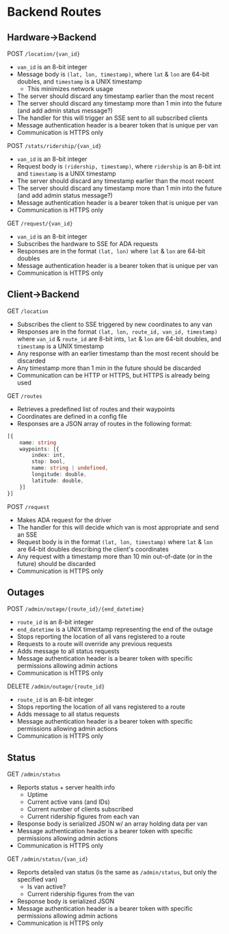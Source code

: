 # Backend Routes

## Hardware->Backend

POST `/location/{van_id}`

- `van_id` is an 8-bit integer
- Message body is `(lat, lon, timestamp)`, where `lat` & `lon` are 64-bit doubles,
  and `timestamp` is a UNIX timestamp
  - This minimizes network usage
- The server should discard any timestamp earlier than the most recent
- The server should discard any timestamp more than 1 min into the future
  (and add admin status message?)
- The handler for this will trigger an SSE sent to all subscribed clients
- Message authentication header is a bearer token that is unique per van
- Communication is HTTPS only

POST `/stats/ridership/{van_id}`

- `van_id` is an 8-bit integer
- Request body is `(ridership, timestamp)`, where `ridership` is an 8-bit int
  and `timestamp` is a UNIX timestamp
- The server should discard any timestamp earlier than the most recent
- The server should discard any timestamp more than 1 min into the future
  (and add admin status message?)
- Message authentication header is a bearer token that is unique per van
- Communication is HTTPS only

GET `/request/{van_id}`

- `van_id` is an 8-bit integer
- Subscribes the hardware to SSE for ADA requests
- Responses are in the format `(lat, lon)` where `lat` & `lon` are 64-bit doubles
- Message authentication header is a bearer token that is unique per van
- Communication is HTTPS only

## Client->Backend

GET `/location`

- Subscribes the client to SSE triggered by new coordinates to any van
- Responses are in the format `(lat, lon, route_id, van_id, timestamp)` where
  `van_id` & `route_id` are 8-bit ints, `lat` & `lon` are 64-bit doubles, and
  `timestamp` is a UNIX timestamp
- Any response with an earlier timestamp than the most recent should be discarded
- Any timestamp more than 1 min in the future should be discarded
- Communication can be HTTP or HTTPS, but HTTPS is already being used

GET `/routes`

- Retrieves a predefined list of routes and their waypoints
- Coordinates are defined in a config file
- Responses are a JSON array of routes in the following format:

```typescript
[{
    name: string
    waypoints: [{
        index: int,
        stop: bool,
        name: string | undefined,
        longitude: double,
        latitude: double,
    }]
}]
```

POST `/request`

- Makes ADA request for the driver
- The handler for this will decide which van is most appropriate and send an SSE
- Request body is in the format `(lat, lon, timestamp)` where `lat` & `lon` are
  64-bit doubles describing the client's coordinates
- Any request with a timestamp more than 10 min out-of-date (or in the future)
  should be discarded
- Communication is HTTPS only

## Outages

POST `/admin/outage/{route_id}/{end_datetime}`

- `route_id` is an 8-bit integer
- `end_datetime` is a UNIX timestamp
  representing the end of the outage
- Stops reporting the location of all vans registered to a route
- Requests to a route will override any previous requests
- Adds message to all status requests
- Message authentication header is a bearer token with specific permissions
  allowing admin actions
- Communication is HTTPS only

DELETE `/admin/outage/{route_id}`

- `route_id` is an 8-bit integer
- Stops reporting the location of all vans registered to a route
- Adds message to all status requests
- Message authentication header is a bearer token with specific permissions
  allowing admin actions
- Communication is HTTPS only

## Status

GET `/admin/status`

- Reports status + server health info
  - Uptime
  - Current active vans (and IDs)
  - Current number of clients subscribed
  - Current ridership figures from each van
- Response body is serialized JSON w/ an array holding data per van
- Message authentication header is a bearer token with specific permissions
  allowing admin actions
- Communication is HTTPS only

GET `/admin/status/{van_id}`

- Reports detailed van status
  (is the same as `/admin/status`, but only the specified van)
  - Is van active?
  - Current ridership figures from the van
- Response body is serialized JSON
- Message authentication header is a bearer token with specific permissions
  allowing admin actions
- Communication is HTTPS only
